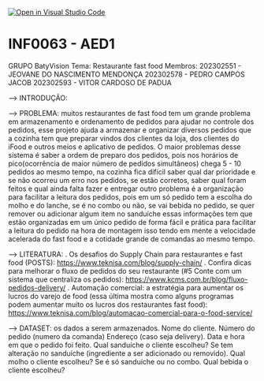 [![Open in Visual Studio Code](https://classroom.github.com/assets/open-in-vscode-2e0aaae1b6195c2367325f4f02e2d04e9abb55f0b24a779b69b11b9e10269abc.svg)](https://classroom.github.com/online_ide?assignment_repo_id=17281039&assignment_repo_type=AssignmentRepo)
# INF0063 - AED1
GRUPO BatyVision Tema: Restaurante fast food
Membros:
202302551 - JEOVANE DO NASCIMENTO MENDONÇA
202302578 - PEDRO CAMPOS JACOB
202302593 - VITOR CARDOSO DE PADUA
   
   —> INTRODUÇÃO:
   
   —> PROBLEMA: muitos restaurantes de fast food tem um grande problema em armazenamento e ordenamento de pedidos para ajudar no controle dos pedidos, esse projeto ajuda a armazenar e organizar diversos pedidos que a cozinha tem que preparar vindos dos clientes da loja, dos clientes do iFood e outros meios e aplicativo de pedidos.
   O maior problemas desse sistema é saber a ordem de preparo dos pedidos, pois nos horários de pico(ocorrência de maior número de pedidos simultâneos) chega 5 - 10 pedidos ao mesmo tempo, na cozinha fica difícil saber qual dar prioridade e se não ocorreu um erro nos pedidos, se estão corretos, saber qual foram feitos e qual ainda falta fazer e entregar 
   outro problema é a organização para facilitar a leitura dos pedidos, pois em um só pedido tem a escolha do molho e do lanche, se é no combo ou não, se vai bebida no pedido, se quer remover ou adicionar algum item no sanduíche essas informações tem que estão organizadas em um único pedido de forma fácil e prática para facilitar a leitura do pedido na hora de montagem isso tendo em mente a velocidade acelerada do fast food e a cotidade grande de comandas ao mesmo tempo.
  
   —> LITERATURA:
. Os desafios do Supply Chain para restaurantes e fast food (POSTS): https://www.teknisa.com/blog/supply-chain/
. Confira dicas para melhorar o fluxo de pedidos do seu restaurante (#5 Conte com um sistema que centraliza os pedidos): https://www.kcms.com.br/blog/fluxo-pedidos-delivery/
. Automação comercial: a estratégia para aumentar os lucros do varejo de food (essa última mostra como alguns programas podem aumentar muito os lucros dos restaurantes fast food): https://www.teknisa.com/blog/automacao-comercial-para-o-food-service/
   
   —> DATASET: os dados a serem armazenados.
      Nome do cliente.
      Número do pedido (numero da comanda)
      Endereço (caso seja delivery).
      Data e hora em que o pedido foi feito.
      Qual sanduíche o cliente escolheu?
      Se tem alteração no sanduíche (ingrediente a ser adicionado ou removido).
      Qual molho o cliente escolheu?
      Se é só sanduíche ou no combo.
      Qual bebida o cliente escolheu? 
     
     
